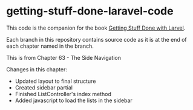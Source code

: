 getting-stuff-done-laravel-code
===============================

This code is the companion for the book [Getting Stuff Done with Larvel](https://leanpub.com/gettingstuffdonelaravel).

Each branch in this repository contains source code as it is at the end of each chapter named in the branch.

This is from Chapter 63 - The Side Navigation

Changes in this chapter:

* Updated layout to final structure
* Created sidebar partial
* Finished ListController's index method
* Added javascript to load the lists in the sidebar
